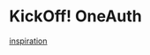 # KickOff! OneAuth

[inspiration](https://dribbble.com/shots/21070053-Two-Sided-Sign-Up-Login-One-Level)
